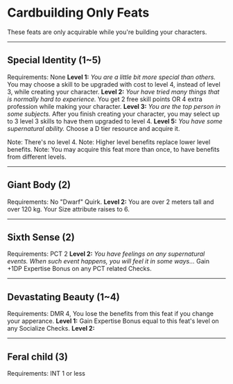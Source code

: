 # Cardbuilding Only Feats

These feats are only acquirable while you're building your characters.

---

## Special Identity (1~5)
Requirements: None
**Level 1:** *You are a little bit more special than others.*
You may choose a skill to be upgraded with cost to level 4, instead of level 3, while creating your character.
**Level 2:** *Your have tried many things that is normally hard to experience.*
You get 2 free skill points OR 4 extra profession while making your character.
**Level 3:** *You are the top person in some subjects.*
After you finish creating your character, you may select up to 3 level 3 skills to have them upgraded to level 4.
**Level 5:** *You have some supernatural ability.*
Choose a D tier resource and acquire it.

Note: There's no level 4.
Note: Higher level benefits replace lower level benefits.
Note: You may acquire this feat more than once, to have benefits from different levels.

---

## Giant Body (2)
Requirements: No "Dwarf" Quirk.
**Level 2:** You are over 2 meters tall and over 120 kg.
Your Size attribute raises to 6.

---

## Sixth Sense (2)
Requirements: PCT 2
**Level 2:** *You have feelings on any supernatural events. When such event happens, you will feel it in some ways...*
Gain +1DP Expertise Bonus on any PCT related Checks.


---

## Devastating Beauty (1~4)
Requirements: DMR 4, You lose the benefits from this feat if you change your apperance.
**Level 1:**
Gain Expertise Bonus equal to this feat's level on any Socialize Checks.
**Level 2:**





---

## Feral child (3)
Requirements: INT 1 or less